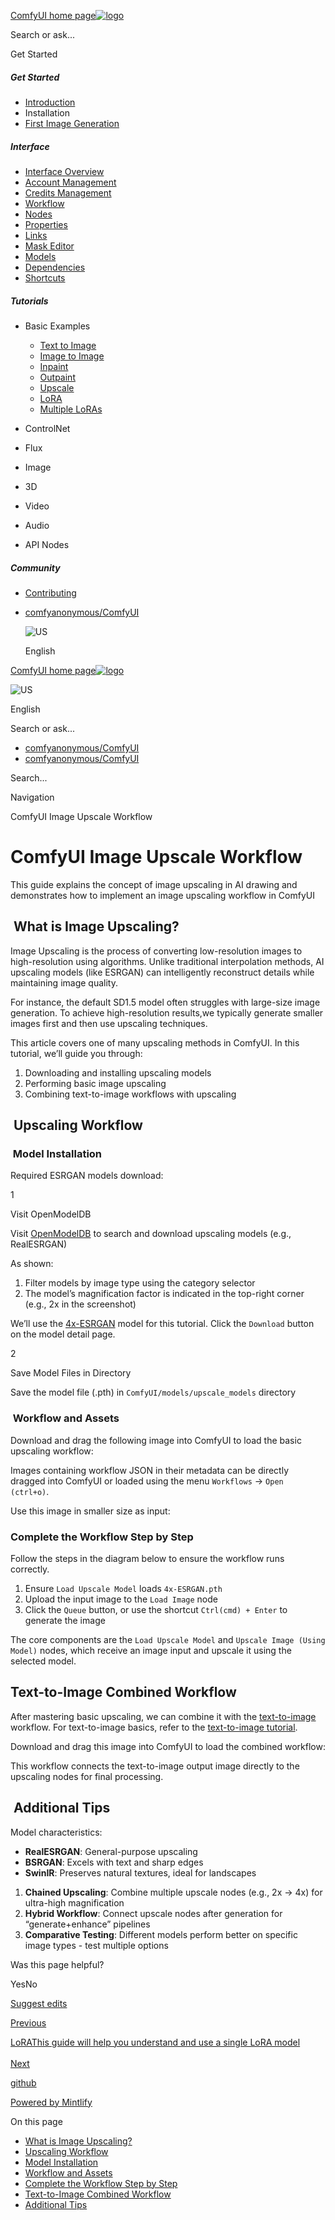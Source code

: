 [ComfyUI home page![logo](https://mintlify.s3.us-west-1.amazonaws.com/dripart/logo.png)](http://docs.comfy.org/)

Search or ask...

Get Started

##### Get Started

- [Introduction](http://docs.comfy.org/get_started/introduction)
- Installation
- [First Image Generation](http://docs.comfy.org/get_started/first_generation)

##### Interface

- [Interface Overview](http://docs.comfy.org/interface/overview)
- [Account Management](http://docs.comfy.org/interface/user)
- [Credits Management](http://docs.comfy.org/interface/credits)
- [Workflow](http://docs.comfy.org/essentials/core-concepts/workflow)
- [Nodes](http://docs.comfy.org/essentials/core-concepts/nodes)
- [Properties](http://docs.comfy.org/essentials/core-concepts/properties)
- [Links](http://docs.comfy.org/essentials/core-concepts/links)
- [Mask Editor](http://docs.comfy.org/interface/maskeditor)
- [Models](http://docs.comfy.org/essentials/core-concepts/models)
- [Dependencies](http://docs.comfy.org/essentials/core-concepts/dependencies)
- [Shortcuts](http://docs.comfy.org/interface/shortcuts)

##### Tutorials

- Basic Examples
  
  - [Text to Image](http://docs.comfy.org/tutorials/basic/text-to-image)
  - [Image to Image](http://docs.comfy.org/tutorials/basic/image-to-image)
  - [Inpaint](http://docs.comfy.org/tutorials/basic/inpaint)
  - [Outpaint](http://docs.comfy.org/tutorials/basic/outpaint)
  - [Upscale](http://docs.comfy.org/tutorials/basic/upscale)
  - [LoRA](http://docs.comfy.org/tutorials/basic/lora)
  - [Multiple LoRAs](http://docs.comfy.org/tutorials/basic/multiple-loras)
- ControlNet
- Flux
- Image
- 3D
- Video
- Audio
- API Nodes

##### Community

- [Contributing](http://docs.comfy.org/community/contributing)

<!--THE END-->

- [comfyanonymous/ComfyUI](https://github.com/comfyanonymous/ComfyUI)
  
  ![US](https://purecatamphetamine.github.io/country-flag-icons/1x1/US.svg)
  
  English

[ComfyUI home page![logo](https://mintlify.s3.us-west-1.amazonaws.com/dripart/logo.png)](http://docs.comfy.org/)

![US](https://purecatamphetamine.github.io/country-flag-icons/1x1/US.svg)

English

Search or ask...

- [comfyanonymous/ComfyUI](https://github.com/comfyanonymous/ComfyUI)
- [comfyanonymous/ComfyUI](https://github.com/comfyanonymous/ComfyUI)

Search...

Navigation

ComfyUI Image Upscale Workflow

# ComfyUI Image Upscale Workflow

This guide explains the concept of image upscaling in AI drawing and demonstrates how to implement an image upscaling workflow in ComfyUI

## [​](http://docs.comfy.org#what-is-image-upscaling%3F) What is Image Upscaling?

Image Upscaling is the process of converting low-resolution images to high-resolution using algorithms. Unlike traditional interpolation methods, AI upscaling models (like ESRGAN) can intelligently reconstruct details while maintaining image quality.

For instance, the default SD1.5 model often struggles with large-size image generation. To achieve high-resolution results,we typically generate smaller images first and then use upscaling techniques.

This article covers one of many upscaling methods in ComfyUI. In this tutorial, we’ll guide you through:

1. Downloading and installing upscaling models
2. Performing basic image upscaling
3. Combining text-to-image workflows with upscaling

## [​](http://docs.comfy.org#upscaling-workflow) Upscaling Workflow

### [​](http://docs.comfy.org#model-installation) Model Installation

Required ESRGAN models download:

1

Visit OpenModelDB

Visit [OpenModelDB](https://openmodeldb.info/) to search and download upscaling models (e.g., RealESRGAN)

As shown:

1. Filter models by image type using the category selector
2. The model’s magnification factor is indicated in the top-right corner (e.g., 2x in the screenshot)

We’ll use the [4x-ESRGAN](https://openmodeldb.info/models/4x-ESRGAN) model for this tutorial. Click the `Download` button on the model detail page.

2

Save Model Files in Directory

Save the model file (.pth) in `ComfyUI/models/upscale_models` directory

### [​](http://docs.comfy.org#workflow-and-assets) Workflow and Assets

Download and drag the following image into ComfyUI to load the basic upscaling workflow:

Images containing workflow JSON in their metadata can be directly dragged into ComfyUI or loaded using the menu `Workflows` -&gt; `Open (ctrl+o)`.

Use this image in smaller size as input:

### [​](http://docs.comfy.org#complete-the-workflow-step-by-step) Complete the Workflow Step by Step

Follow the steps in the diagram below to ensure the workflow runs correctly.

1. Ensure `Load Upscale Model` loads `4x-ESRGAN.pth`
2. Upload the input image to the `Load Image` node
3. Click the `Queue` button, or use the shortcut `Ctrl(cmd) + Enter` to generate the image

The core components are the `Load Upscale Model` and `Upscale Image (Using Model)` nodes, which receive an image input and upscale it using the selected model.

## [​](http://docs.comfy.org#text-to-image-combined-workflow) Text-to-Image Combined Workflow

After mastering basic upscaling, we can combine it with the [text-to-image](http://docs.comfy.org/tutorials/basic/text-to-image) workflow. For text-to-image basics, refer to the [text-to-image tutorial](http://docs.comfy.org/tutorials/basic/text-to-image).

Download and drag this image into ComfyUI to load the combined workflow:

This workflow connects the text-to-image output image directly to the upscaling nodes for final processing.

## [​](http://docs.comfy.org#additional-tips) Additional Tips

Model characteristics:

- **RealESRGAN**: General-purpose upscaling
- **BSRGAN**: Excels with text and sharp edges
- **SwinIR**: Preserves natural textures, ideal for landscapes

<!--THE END-->

1. **Chained Upscaling**: Combine multiple upscale nodes (e.g., 2x → 4x) for ultra-high magnification
2. **Hybrid Workflow**: Connect upscale nodes after generation for “generate+enhance” pipelines
3. **Comparative Testing**: Different models perform better on specific image types - test multiple options

Was this page helpful?

YesNo

[Suggest edits](https://github.com/comfy-org/docs/edit/main/tutorials/basic/upscale.mdx)

[Previous](http://docs.comfy.org/tutorials/basic/outpaint)

[LoRAThis guide will help you understand and use a single LoRA model  
\
Next](http://docs.comfy.org/tutorials/basic/lora)

[github](https://github.com/comfyanonymous/ComfyUI/)

[Powered by Mintlify](https://mintlify.com/preview-request?utm_campaign=poweredBy&utm_medium=referral&utm_source=docs.comfy.org)

On this page

- [What is Image Upscaling?](http://docs.comfy.org#what-is-image-upscaling%3F)
- [Upscaling Workflow](http://docs.comfy.org#upscaling-workflow)
- [Model Installation](http://docs.comfy.org#model-installation)
- [Workflow and Assets](http://docs.comfy.org#workflow-and-assets)
- [Complete the Workflow Step by Step](http://docs.comfy.org#complete-the-workflow-step-by-step)
- [Text-to-Image Combined Workflow](http://docs.comfy.org#text-to-image-combined-workflow)
- [Additional Tips](http://docs.comfy.org#additional-tips)